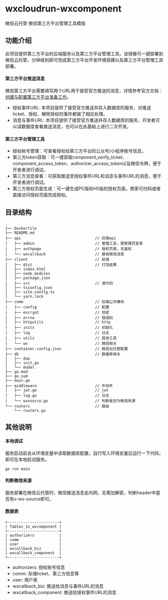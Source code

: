 # wxcloudrun-wxcomponent
微信云托管 微信第三方平台管理工具模版

## 功能介绍
此项目提供第三方平台的后端服务以及第三方平台管理工具。该镜像可一键部署到微信云托管，分钟级别即可完成第三方平台开发环境搭建以及第三方平台管理工具部署。

#### 第三方平台推送消息
微信第三方平台需要填写两个URL用于接受官方推送的消息，详情参考官方文档：[创建与配置第三方平台准备工作](https://developers.weixin.qq.com/doc/oplatform/Third-party_Platforms/2.0/operation/thirdparty/prepare.html)。
- 授权事件URL: 本项目提供了接受官方推送并存入数据库的服务，对推送ticket、授权、解除授权的事件都做了相应处理。
- 消息与事件URL: 本项目提供了接受官方推送并存入数据库的服务，开发者可以读数据库查看推送消息，也可以在此基础上进行二次开发。
#### 第三方平台管理工具
- 授权帐号管理：可查看授权给第三方平台的公众号/小程序帐号信息。
- 第三方token获取：可一键获取component_verify_ticket、component_access_token、authorizer_access_token以及微信令牌，便于开发者进行调试。
- 第三方消息查看：可获取推送至授权事件URL和消息与事件URL的消息，便于开发者进行调试。
- 第三方授权页面生成：可一键生成PC版和H5版的授权页面，商家可扫码或者直接访问授权页面完成授权。

## 目录结构
```
.
├── Dockerfile
├── README.md
├── api                                 // 后端api
│   ├── admin                           // 管理工具，需管理员登录
│   ├── authpage                        // 授权页面，无鉴权
│   └── wxcallback                      // 接收微信消息
├── client                              // 前端
│   ├── dist                            // 打包结果
│   ├── index.html
│   ├── node_modules
│   ├── package.json
│   ├── src                             // 源代码
│   ├── tsconfig.json
│   ├── vite.config.ts
│   └── yarn.lock
├── comm                                // 后端公共模块
│   ├── config                          // 配置
│   ├── encrypt                         // 加密
│   ├── errno                           // 错误码
│   ├── httputils                       // http
│   ├── inits                           // 初始化
│   ├── log                             // 日志
│   ├── utils                           // 其他工具
│   └── wx                              // 微信相关
├── container.config.json               // 微信云托管配置
├── db                                  // 数据库相关
│   ├── dao
│   ├── init.go
│   └── model
├── go.mod
├── go.sum
├── main.go
├── middleware                          // 中间件
│   ├── jwt.go                          // jwt
│   ├── log.go                          // 日志
│   └── wxsource.go                     // 判断是否为微信来源
└── routers                             // 路由
    └── routers.go

```

## 其他说明
#### 本地调试
服务启动前会从环境变量中读取数据库配置，自行写入环境变量后运行一下代码，即可在本地启动服务。
```
go run main
```

#### 判断微信来源
服务部署在微信云托管时，微信推送消息走内网，无需加解密，判断header中是否有x-wx-source即可。

#### 数据表
```
+-----------------------+
| Tables_in_wxcomponent |
+-----------------------+
| authorizers           |
| comm                  |
| user                  |
| wxcallback_biz        |
| wxcallback_component  |
+-----------------------+
```
- authorizers: 授权账号信息
- comm: 存储ticket、第三方信息等
- user: 用户表
- wxcallback_biz: 推送给消息与事件URL的消息
- wxcallback_component: 推送给授权事件URL的消息